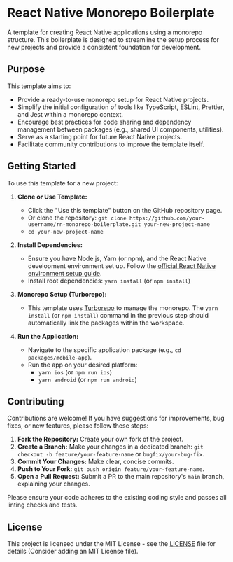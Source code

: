 # React Native Monorepo Boilerplate

A template for creating React Native applications using a monorepo structure. This boilerplate is designed to streamline the setup process for new projects and provide a consistent foundation for development.

## Purpose

This template aims to:

*   Provide a ready-to-use monorepo setup for React Native projects.
*   Simplify the initial configuration of tools like TypeScript, ESLint, Prettier, and Jest within a monorepo context.
*   Encourage best practices for code sharing and dependency management between packages (e.g., shared UI components, utilities).
*   Serve as a starting point for future React Native projects.
*   Facilitate community contributions to improve the template itself.

## Getting Started

To use this template for a new project:

1.  **Clone or Use Template:**
    *   Click the "Use this template" button on the GitHub repository page.
    *   Or clone the repository: `git clone https://github.com/your-username/rn-monorepo-boilerplate.git your-new-project-name`
    *   `cd your-new-project-name`

2.  **Install Dependencies:**
    *   Ensure you have Node.js, Yarn (or npm), and the React Native development environment set up. Follow the [official React Native environment setup guide](https://reactnative.dev/docs/environment-setup).
    *   Install root dependencies: `yarn install` (or `npm install`)

3.  **Monorepo Setup (Turborepo):**
    *   This template uses [Turborepo](https://turbo.build/repo) to manage the monorepo. The `yarn install` (or `npm install`) command in the previous step should automatically link the packages within the workspace.

4.  **Run the Application:**
    *   Navigate to the specific application package (e.g., `cd packages/mobile-app`).
    *   Run the app on your desired platform:
        *   `yarn ios` (or `npm run ios`)
        *   `yarn android` (or `npm run android`)

## Contributing

Contributions are welcome! If you have suggestions for improvements, bug fixes, or new features, please follow these steps:

1.  **Fork the Repository:** Create your own fork of the project.
2.  **Create a Branch:** Make your changes in a dedicated branch: `git checkout -b feature/your-feature-name` or `bugfix/your-bug-fix`.
3.  **Commit Your Changes:** Make clear, concise commits.
4.  **Push to Your Fork:** `git push origin feature/your-feature-name`.
5.  **Open a Pull Request:** Submit a PR to the main repository's `main` branch, explaining your changes.

Please ensure your code adheres to the existing coding style and passes all linting checks and tests.

## License

This project is licensed under the MIT License - see the [LICENSE](LICENSE) file for details (Consider adding an MIT License file). 